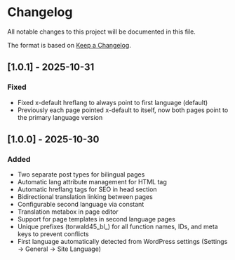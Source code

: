 # Changelog

All notable changes to this project will be documented in this file.

The format is based on [Keep a Changelog](https://keepachangelog.com/en/1.0.0/).

## [1.0.1] - 2025-10-31

### Fixed
- Fixed x-default hreflang to always point to first language (default)
- Previously each page pointed x-default to itself, now both pages point to the primary language version

## [1.0.0] - 2025-10-30

### Added
- Two separate post types for bilingual pages
- Automatic lang attribute management for HTML tag
- Automatic hreflang tags for SEO in head section
- Bidirectional translation linking between pages
- Configurable second language via constant
- Translation metabox in page editor
- Support for page templates in second language pages
- Unique prefixes (torwald45_bl_) for all function names, IDs, and meta keys to prevent conflicts
- First language automatically detected from WordPress settings (Settings → General → Site Language)
